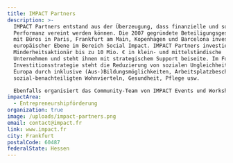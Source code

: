 ```yaml
---
title: IMPACT Partners
description: >-
  IMPACT Partners entstand aus der Überzeugung, dass finanzielle und soziale
  Performanz vereint werden können. Die 2007 gegründete Beteiligungsgesellschaft
  mit Büros in Paris, Frankfurt am Main, Kopenhagen und Barcelona investiert auf
  europäischer Ebene im Bereich Social Impact. IMPACT Partners investiert als
  Minderheitsaktionär bis zu 10 Mio. € in klein- und mittelständische
  Unternehmen und steht ihnen mit strategischem Support beiseite. Im Fokus der
  Investitionsstrategie steht die Reduzierung von sozialen Ungleichheiten in
  Europa durch inklusive (Aus-)Bildungsmöglichkeiten, Arbeitsplatzbeschaffung in
  sozial-benachteiligten Wohnvierteln, Gesundheit, Pflege usw. 

  Ebenfalls organisiert das Community-Team von IMPACT Events und Workshops, um sein Netzwerk zu fördern und um ein diversifiziertes Ökosystem entstehen zu lassen. 
impactArea:
  - Entrepreneurshipförderung
organization: true
image: /uploads/impact-partners.png
email: contact@impact.fr
link: www.impact.fr
city: Frankfurt
postalCode: 60487
federalState: Hessen
---
```

